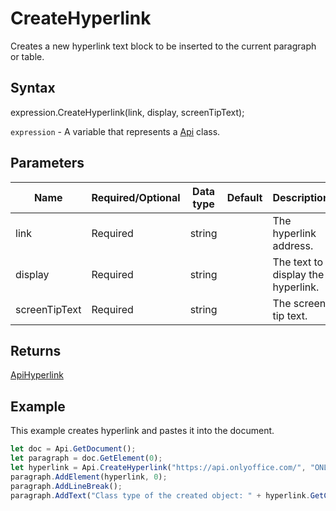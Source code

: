# CreateHyperlink

Creates a new hyperlink text block to be inserted to the current paragraph or table.

## Syntax

expression.CreateHyperlink(link, display, screenTipText);

`expression` - A variable that represents a [Api](../Api.md) class.

## Parameters

| **Name** | **Required/Optional** | **Data type** | **Default** | **Description** |
| ------------- | ------------- | ------------- | ------------- | ------------- |
| link | Required | string |  | The hyperlink address. |
| display | Required | string |  | The text to display the hyperlink. |
| screenTipText | Required | string |  | The screen tip text. |

## Returns

[ApiHyperlink](../../ApiHyperlink/ApiHyperlink.md)

## Example

This example creates hyperlink and pastes it into the document.

```javascript
let doc = Api.GetDocument();
let paragraph = doc.GetElement(0);
let hyperlink = Api.CreateHyperlink("https://api.onlyoffice.com/", "ONLYOFFICE Document Builder", "ONLYOFFICE for developers");
paragraph.AddElement(hyperlink, 0);
paragraph.AddLineBreak();
paragraph.AddText("Class type of the created object: " + hyperlink.GetClassType());
```
